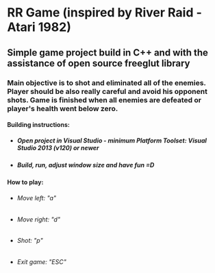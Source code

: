 # **RR Game** (inspired by River Raid - Atari 1982)

## Simple game project build in C++ and with the assistance of open source freeglut library

### Main objective is to shot and eliminated all of the enemies. Player should be also really careful and avoid his opponent shots. Game is finished when all enemies are defeated or player's health went below zero.

#### Building instructions:

-   ##### Open project in Visual Studio - minimum Platform Toolset: Visual Studio 2013 (v120) or newer
-   ##### Build, run, adjust window size and have fun =D

#### How to play:

-   ###### Move left: "a"
-   ###### Move right: "d"
-   ###### Shot: "p"
-   ###### Exit game: "ESC"
